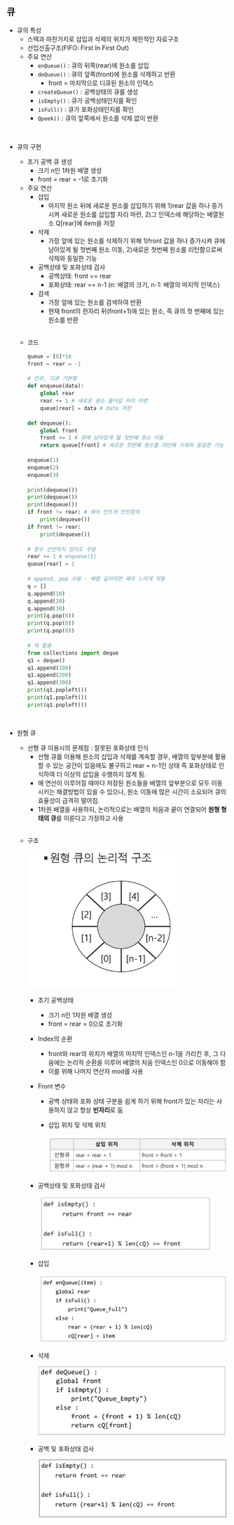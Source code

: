 
## 큐

- 큐의 특성
    - 스택과 마찬가지로 삽입과 삭제의 위치가 제한적인 자료구조
    - 선입선출구조(FIFO: First In First Out)
    - 주요 연산
        - `enQueue()` : 큐의 뒤쪽(rear)에 원소를 삽입
        - `deQueue()` : 큐의 앞쪽(front)에 원소를 삭제하고 반환
            - front = 마지막으로 디큐된 원소의 인덱스
        - `createQueue()` : 공백상태의 큐를 생성
        - `isEmpty()` : 큐가 공백상태인지를 확인
        - `isFull()` : 큐가 포화상태인지를 확인
        - `Qpeek()` : 큐의 앞쪽에서 원소를 삭제 없이 반환

</br>

- 큐의 구현
    - 초기 공백 큐 생성
        - 크기 n인 1차원 배열 생성
        - front = rear = -1로 초기화
    - 주요 연산
        - 삽입
            - 마지막 원소 뒤에 새로운 원소를 삽입하기 위해 1)rear 값을 하나 증가시켜 새로운 원소를 삽입할 자리 마련, 2)그 인덱스에 해당하는 배열원소 Q[rear]에 item을 저장
        - 삭제
            - 가장 앞에 있는 원소를 삭제하기 위해 1)front 값을 하나 증가시켜 큐에 남아있게 될 첫번째 원소 이동, 2)새로운 첫번째 원소를 리턴함으로써 삭제와 동일한 기능
        - 공백상태 및 포화상태 검사
            - 공백상태: front == rear
            - 포화상태: rear == n-1 (n: 배열의 크기, n-1: 배열의 마지막 인덱스)
        - 검색
            - 가장 앞에 있는 원소를 검색하여 반환
            - 현재 front의 한자리 뒤(front+1)에 있는 원소, 즉 큐의 첫 번째에 있는 원소를 반환
    
    </br>

    - 코드
        
        ```python
        queue = [0]*10
        front = rear = -1
        
        # 인큐, 디큐 기본형
        def enqueue(data):
            global rear
            rear += 1 # 새로운 원소 들어갈 자리 마련
            queue[rear] = data # data 저장
        
        def dequeue():
            global front
            front += 1 # 큐에 남아있게 될 첫번째 원소 이동
            return queue[front] # 새로운 첫번째 원소를 리턴해 삭제와 동일한 기능
        
        enqueue(1)
        enqueue(2)
        enqueue(3)
        
        print(dequeue())
        print(dequeue())
        print(dequeue())
        if front != rear: # 에러 안뜨게 안전장치
            print(dequeue())
        if front != rear:
            print(dequeue())
        
        # 함수 선언하지 않아도 무방
        rear += 1 # enqueue(1)
        queue[rear] = 1
        
        # append, pop 사용 - 배열 길어지면 매우 느리게 작동
        q = []
        q.append(10)
        q.append(20)
        q.append(30)
        print(q.pop(0))
        print(q.pop(0))
        print(q.pop(0))
        
        # 덱 활용
        from collections import deque
        q1 = deque()
        q1.append(100)
        q1.append(200)
        q1.append(300)
        print(q1.popleft())
        print(q1.popleft())
        print(q1.popleft())
        ```
        

</br>

- 원형 큐
    - 선형 큐 이용시의 문제점 : 잘못된 포화상태 인식
        - 선형 큐를 이용해 원소의 삽입과 삭제를 계속할 경우, 배열의 앞부분에 활용할 수 있는 공간이 있음에도 불구하고 rear = n-1인 상태 즉 포화상태로 인식하여 더 이상의 삽입을 수행하지 않게 됨.
        - 매 연산이 이루어질 때마다 저장된 원소들을 배열의 앞부분으로 모두 이동시키는 해결방법이 있을 수 있으나, 원소 이동에 많은 시간이 소요되어 큐의 효율성이 급격히 떨어짐.
        - 1차원 배열을 사용하되, 논리적으로는 배열의 처음과 끝이 연결되어 **원형 형태의 큐**를 이룬다고 가정하고 사용
    
    </br>

    - 구조
        
        ![Untitled](../img/0220.png)
        
        - 초기 공백상태
            - 크기 n인 1차원 배열 생성
            - front = rear = 0으로 초기화
        - Index의 순환
            - front와 rear의 위치가 배열의 마지막 인덱스인 n-1을 가리킨 후, 그 다음에는 논리적 순환을 이루어 배열의 처음 인덱스인 0으로 이동해야 함
            - 이를 위해 나머지 연산자 mod를 사용
        - Front 변수
            - 공백 상태와 포화 상태 구분을 쉽게 하기 위해 front가 있는 자리는 사용하지 않고 항상 **빈자리**로 둠
            - 삽입 위치 및 삭제 위치
                
                ![Untitled](../img/0220_1.png)
                
        - 공백상태 및 포화상태 검사
            
            ![Untitled](../img/0220_2.png)
            
        - 삽입
            
            ![Untitled](../img/0220_3.png)
            
        - 삭제
            
            ![Untitled](../img/0220_4.png)
            
        - 공백 및 포화상태 검사
            
            ![Untitled](../img/0220_5.png)